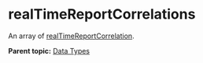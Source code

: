 # realTimeReportCorrelations

An array of [realTimeReportCorrelation](r_realTimeReportCorrelation.md#).

**Parent topic:** [Data Types](../data_types/c_datatypes.md)

